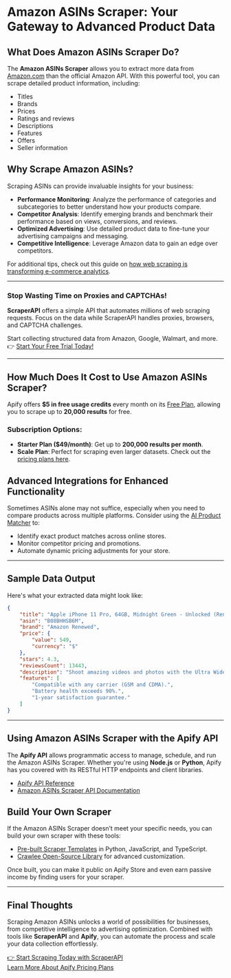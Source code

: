 
# Amazon ASINs Scraper: Your Gateway to Advanced Product Data

## What Does Amazon ASINs Scraper Do?

The **Amazon ASINs Scraper** allows you to extract more data from [Amazon.com](https://www.amazon.com) than the official Amazon API. With this powerful tool, you can scrape detailed product information, including:

- Titles
- Brands
- Prices
- Ratings and reviews
- Descriptions
- Features
- Offers
- Seller information

## Why Scrape Amazon ASINs?

Scraping ASINs can provide invaluable insights for your business:

- **Performance Monitoring**: Analyze the performance of categories and subcategories to better understand how your products compare.
- **Competitor Analysis**: Identify emerging brands and benchmark their performance based on views, conversions, and reviews.
- **Optimized Advertising**: Use detailed product data to fine-tune your advertising campaigns and messaging.
- **Competitive Intelligence**: Leverage Amazon data to gain an edge over competitors.

For additional tips, check out this guide on [how web scraping is transforming e-commerce analytics](https://apify.com/industries/ecommerce-and-retail).

---

### Stop Wasting Time on Proxies and CAPTCHAs!

**ScraperAPI** offers a simple API that automates millions of web scraping requests. Focus on the data while ScraperAPI handles proxies, browsers, and CAPTCHA challenges.

Start collecting structured data from Amazon, Google, Walmart, and more.  
👉 [Start Your Free Trial Today!](https://www.scraperapi.com/?fp_ref=coupons)

---

## How Much Does It Cost to Use Amazon ASINs Scraper?

Apify offers **$5 in free usage credits** every month on its [Free Plan](https://apify.com/pricing), allowing you to scrape up to **20,000 results** for free. 

### Subscription Options:
- **Starter Plan ($49/month)**: Get up to **200,000 results per month**.
- **Scale Plan**: Perfect for scraping even larger datasets. Check out the [pricing plans here](https://apify.com/pricing).

## Advanced Integrations for Enhanced Functionality

Sometimes ASINs alone may not suffice, especially when you need to compare products across multiple platforms. Consider using the [AI Product Matcher](https://apify.com/equidem/ai-product-matcher) to:

- Identify exact product matches across online stores.
- Monitor competitor pricing and promotions.
- Automate dynamic pricing adjustments for your store.

---

## Sample Data Output

Here's what your extracted data might look like:

```json
{
    "title": "Apple iPhone 11 Pro, 64GB, Midnight Green - Unlocked (Renewed Premium)",
    "asin": "B08BHHSB6M",
    "brand": "Amazon Renewed",
    "price": {
        "value": 549,
        "currency": "$"
    },
    "stars": 4.3,
    "reviewsCount": 13443,
    "description": "Shoot amazing videos and photos with the Ultra Wide, Wide, and Telephoto cameras...",
    "features": [
        "Compatible with any carrier (GSM and CDMA).",
        "Battery health exceeds 90%.",
        "1-year satisfaction guarantee."
    ]
}
```

---

## Using Amazon ASINs Scraper with the Apify API

The **Apify API** allows programmatic access to manage, schedule, and run the Amazon ASINs Scraper. Whether you're using **Node.js** or **Python**, Apify has you covered with its RESTful HTTP endpoints and client libraries.

- [Apify API Reference](https://docs.apify.com/api/v2)
- [Amazon ASINs Scraper API Documentation](https://apify.com/junglee/amazon-asins-scraper/api)

## Build Your Own Scraper

If the Amazon ASINs Scraper doesn’t meet your specific needs, you can build your own scraper with these tools:

- [Pre-built Scraper Templates](https://apify.com/templates) in Python, JavaScript, and TypeScript.
- [Crawlee Open-Source Library](https://crawlee.dev/) for advanced customization.

Once built, you can make it public on Apify Store and even earn passive income by finding users for your scraper.

---

## Final Thoughts

Scraping Amazon ASINs unlocks a world of possibilities for businesses, from competitive intelligence to advertising optimization. Combined with tools like **ScraperAPI** and **Apify**, you can automate the process and scale your data collection effortlessly.

[👉 Start Scraping Today with ScraperAPI](https://www.scraperapi.com/?fp_ref=coupons)  
[Learn More About Apify Pricing Plans](https://apify.com/pricing)
